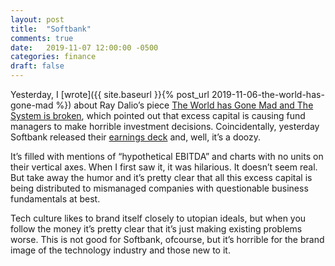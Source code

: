 ```yaml
---
layout: post
title:  "Softbank"
comments: true
date:   2019-11-07 12:00:00 -0500
categories: finance
draft: false
---
```


Yesterday, I [wrote]({{ site.baseurl }}{% post_url 2019-11-06-the-world-has-gone-mad %}) about Ray Dalio’s piece [The World has Gone Mad and The System is broken](https://www.linkedin.com/pulse/world-has-gone-mad-system-broken-ray-dalio/), which pointed out that excess capital is causing fund managers to make horrible investment decisions. Coincidentally, yesterday Softbank released their [earnings deck](https://cdn.group.softbank/en/corp/set/data/irinfo/presentations/results/pdf/2019/softbank_presentation_2019_002.pdf) and, well, it’s a doozy. 

It’s filled with mentions of “hypothetical EBITDA” and charts with no units on their vertical axes. When I first saw it, it was hilarious. It doesn’t seem real. But take away the humor and it’s pretty clear that all this excess capital is being distributed to mismanaged companies with questionable business fundamentals at best.

Tech culture likes to brand itself closely to utopian ideals, but when you follow the money it’s pretty clear that it’s just making existing problems worse. This is not good for Softbank, ofcourse, but it’s horrible for the brand image of the technology industry and those new to it.